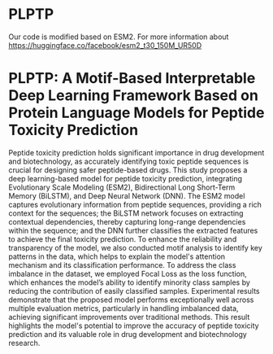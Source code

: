 # PLPTP
Our code is modified based on ESM2. For more information about
https://huggingface.co/facebook/esm2_t30_150M_UR50D

# PLPTP: A Motif-Based Interpretable Deep Learning Framework Based on Protein Language Models for Peptide Toxicity Prediction
Peptide toxicity prediction holds significant importance in drug development and biotechnology, as accurately identifying toxic peptide sequences is crucial for designing safer peptide-based drugs. This study proposes a deep learning-based model for peptide toxicity prediction, integrating Evolutionary Scale Modeling (ESM2), Bidirectional Long Short-Term Memory (BiLSTM), and Deep Neural Network (DNN). The ESM2 model captures evolutionary information from peptide sequences, providing a rich context for the sequences; the BiLSTM network focuses on extracting contextual dependencies, thereby capturing long-range dependencies within the sequence; and the DNN further classifies the extracted features to achieve the final toxicity prediction. To enhance the reliability and transparency of the model, we also conducted motif analysis to identify key patterns in the data, which helps to explain the model's attention mechanism and its classification performance. To address the class imbalance in the dataset, we employed Focal Loss as the loss function, which enhances the model’s ability to identify minority class samples by reducing the contribution of easily classified samples. Experimental results demonstrate that the proposed model performs exceptionally well across multiple evaluation metrics, particularly in handling imbalanced data, achieving significant improvements over traditional methods. This result highlights the model's potential to improve the accuracy of peptide toxicity prediction and its valuable role in drug development and biotechnology research. 
